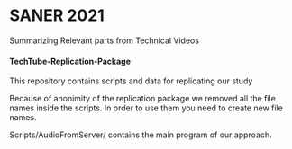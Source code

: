 # SANER 2021
Summarizing Relevant parts from Technical Videos

#### TechTube-Replication-Package
This repository contains scripts and data for replicating our study

Because of anonimity of the replication package we removed all the file names inside the scripts. In order to use them you need to create new file names.

Scripts/AudioFromServer/ contains the main program of our approach.
